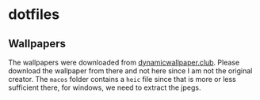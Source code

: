 # dotfiles

## Wallpapers

The wallpapers were downloaded from [dynamicwallpaper.club](https://dynamicwallpaper.club/wallpaper/f9kth9lc1w). Please download the wallpaper from there and not here since I am not the original creator. The `macos` folder contains a `heic` file since that is more or less sufficient there, for windows, we need to extract the jpegs.